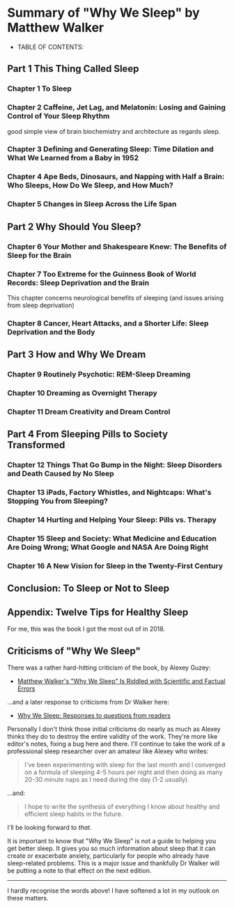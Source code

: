 ﻿# Summary of "Why We Sleep" by Matthew Walker

- TABLE OF CONTENTS:

## Part 1 This Thing Called Sleep

### Chapter 1 To Sleep

### Chapter 2 Caffeine, Jet Lag, and Melatonin: Losing and Gaining Control of Your Sleep Rhythm

good simple view of brain biochemistry and architecture as regards sleep.

### Chapter 3 Defining and Generating Sleep: Time Dilation and What We Learned from a Baby in 1952

### Chapter 4 Ape Beds, Dinosaurs, and Napping with Half a Brain: Who Sleeps, How Do We Sleep, and How Much?

### Chapter 5 Changes in Sleep Across the Life Span

## Part 2 Why Should You Sleep?

### Chapter 6 Your Mother and Shakespeare Knew: The Benefits of Sleep for the Brain

### Chapter 7 Too Extreme for the Guinness Book of World Records: Sleep Deprivation and the Brain

This chapter concerns neurological benefits of sleeping (and issues arising from sleep deprivation)

### Chapter 8 Cancer, Heart Attacks, and a Shorter Life: Sleep Deprivation and the Body

## Part 3 How and Why We Dream

### Chapter 9 Routinely Psychotic: REM-Sleep Dreaming

### Chapter 10 Dreaming as Overnight Therapy

### Chapter 11 Dream Creativity and Dream Control

## Part 4 From Sleeping Pills to Society Transformed

### Chapter 12 Things That Go Bump in the Night: Sleep Disorders and Death Caused by No Sleep

### Chapter 13 iPads, Factory Whistles, and Nightcaps: What's Stopping You from Sleeping?

### Chapter 14 Hurting and Helping Your Sleep: Pills vs. Therapy

### Chapter 15 Sleep and Society: What Medicine and Education Are Doing Wrong; What Google and NASA Are Doing Right

### Chapter 16 A New Vision for Sleep in the Twenty-First Century

## Conclusion: To Sleep or Not to Sleep

## Appendix: Twelve Tips for Healthy Sleep

For me, this was the book I got the most out of in 2018.

## Criticisms of "Why We Sleep"

There was a rather hard-hitting criticism of the book, by Alexey Guzey:

- [Matthew Walker's "Why We Sleep" Is Riddled with Scientific and Factual Errors](https://guzey.com/books/why-we-sleep/)

...and a later response to criticisms from Dr Walker here:

- [Why We Sleep: Responses to questions from readers](https://sleepdiplomat.wordpress.com/2019/12/19/why-we-sleep-responses-to-questions-from-readers/)

Personally I don't think those initial criticisms do nearly as much as Alexey thinks they do to destroy the entire validity of the work. They're more like editor's notes, fixing a bug here and there. I'll continue to take the work of a professional sleep researcher over an amateur like Alexey who writes:

> I've been experimenting with sleep for the last month and I converged on a formula of sleeping 4-5 hours per night and then doing as many 20-30 minute naps as I need during the day (1-2 usually).

...and:

> I hope to write the synthesis of everything I know about healthy and efficient sleep habits in the future.

I'll be looking forward to *that.*

It is important to know that "Why We Sleep" is not a guide to helping you get better sleep. It gives you so much information about sleep that it can create or exacerbate anxiety, particularly for people who already have sleep-related problems. This is a major issue and thankfully Dr Walker will be putting a note to that effect on the next edition.

---

I hardly recognise the words above! I have softened a lot in my outlook on these matters.